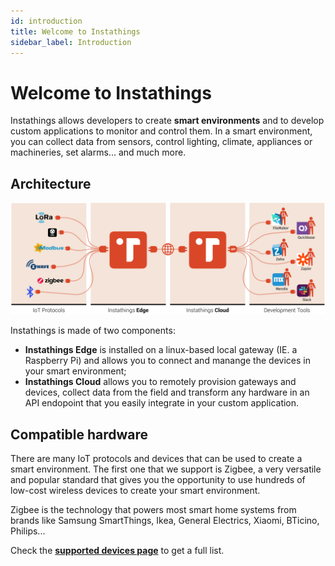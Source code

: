 ```yaml
---
id: introduction
title: Welcome to Instathings
sidebar_label: Introduction
---
```


# Welcome to Instathings

Instathings allows developers to create **smart environments** and to develop custom applications to monitor and control them. In a smart environment, you can collect data from sensors, control lighting, climate, appliances or machineries, set alarms... and much more.

## Architecture

![Plan](assets/architecture.png)

Instathings is made of two components: 
- **Instathings Edge** is installed on a linux-based local gateway (IE. a Raspberry Pi) and allows you to connect and manange the devices in your smart environment; 
- **Instathings Cloud** allows you to remotely provision gateways and devices, collect data from the field and transform any hardware in an API endopoint that you easily integrate in your custom application.  


## Compatible hardware

There are many IoT protocols and devices that can be used to create a smart environment. The first one that we support is Zigbee, a very versatile and popular standard that gives you the opportunity to use hundreds of low-cost wireless devices to create your smart environment.

Zigbee is the technology that powers most smart home systems from brands like Samsung SmartThings, Ikea, General Electrics, Xiaomi, BTicino, Philips...

Check the **<a href="//docs/all-devices.html" class="external-link" target="_blank">supported devices page</a>** to get a full list.
